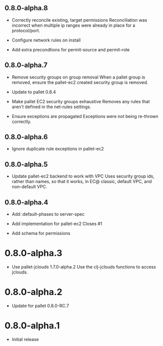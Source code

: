 ## 0.8.0-alpha.8

- Correctly reconcile existing, target permissions
  Reconciliation was incorrect when multiple ip ranges were already in place
  for a protocol/port.

- Configure network rules on install

- Add extra precondtions for permit-source and permit-role

## 0.8.0-alpha.7

- Remove security groups on group removal
  When a pallet group is removed, ensure the pallet-ec2 created security 
  group is removed.

- Update to pallet 0.8.4

- Make pallet EC2 security groups exhaustive
  Removes any rules that aren't defined in the net-rules settings.

- Ensure exceptions are propagated
  Exceptions were not being re-thrown correctly.

## 0.8.0-alpha.6

- Ignore duplicate rule exceptions in pallet-ec2

## 0.8.0-alpha.5

- Update pallet-ec2 backend to work with VPC
  Uses security group ids, rather than names, so that it works, in EC@
  classic, default VPC, and non-default VPC.

## 0.8.0-alpha.4

- Add :default-phases to server-spec

- Add implementation for pallet-ec2
  Closes #1

- Add schema for permissions

# 0.8.0-alpha.3

- Use pallet-jclouds 1.7.0-alpha.2
  Use the clj-jclouds functions to access jclouds.

# 0.8.0-alpha.2

- Update for pallet 0.8.0-RC.7

# 0.8.0-alpha.1

- Initial release
